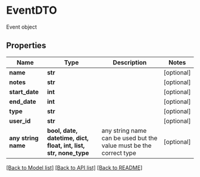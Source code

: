 # EventDTO

Event object

## Properties
Name | Type | Description | Notes
------------ | ------------- | ------------- | -------------
**name** | **str** |  | [optional] 
**notes** | **str** |  | [optional] 
**start_date** | **int** |  | [optional] 
**end_date** | **int** |  | [optional] 
**type** | **str** |  | [optional] 
**user_id** | **str** |  | [optional] 
**any string name** | **bool, date, datetime, dict, float, int, list, str, none_type** | any string name can be used but the value must be the correct type | [optional]

[[Back to Model list]](../README.md#documentation-for-models) [[Back to API list]](../README.md#documentation-for-api-endpoints) [[Back to README]](../README.md)


